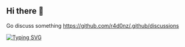 ## Hi there 👋


Go discuss something https://github.com/r4d0nz/.github/discussions

[![Typing SVG](https://readme-typing-svg.demolab.com?font=Fira+Code&weight=900&size=31&duration=2000&pause=2&center=true&vCenter=true&width=435&lines=commit;SUICIDE)](https://git.io/typing-svg)

